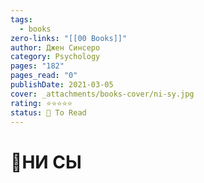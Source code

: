 ```yaml
---
tags:
  - books
zero-links: "[[00 Books]]"
author: Джен Синсеро
category: Psychology
pages: "182"
pages_read: "0"
publishDate: 2021-03-05
cover: _attachments/books-cover/ni-sy.jpg
rating: ⭐⭐⭐⭐⭐
status: 🔷 To Read
---
```

# 📔НИ СЫ